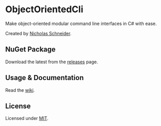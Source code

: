 # ObjectOrientedCli
Make object-oriented modular command line interfaces in C# with ease.

Created by [Nicholas Schneider](https://github.com/schneidernicholas).

## NuGet Package
Download the latest from the [releases](https://github.com/schneidernicholas/ObjectOrientedCli/releases) page.

## Usage & Documentation
Read the [wiki](https://github.com/schneidernicholas/ObjectOrientedCli/wiki).

## License
Licensed under [MIT](https://github.com/schneidernicholas/ObjectOrientedCli/blob/main/LICENSE.md).

